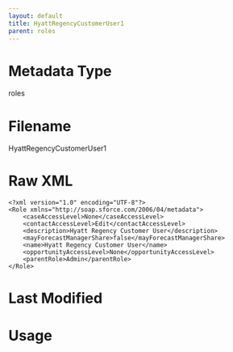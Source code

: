 ```yaml
---
layout: default
title: HyattRegencyCustomerUser1
parent: roles
---
```

# Metadata Type
roles


# Filename 
HyattRegencyCustomerUser1


# Raw XML
```
<?xml version="1.0" encoding="UTF-8"?>
<Role xmlns="http://soap.sforce.com/2006/04/metadata">
    <caseAccessLevel>None</caseAccessLevel>
    <contactAccessLevel>Edit</contactAccessLevel>
    <description>Hyatt Regency Customer User</description>
    <mayForecastManagerShare>false</mayForecastManagerShare>
    <name>Hyatt Regency Customer User</name>
    <opportunityAccessLevel>None</opportunityAccessLevel>
    <parentRole>Admin</parentRole>
</Role>
```


# Last Modified


# Usage
